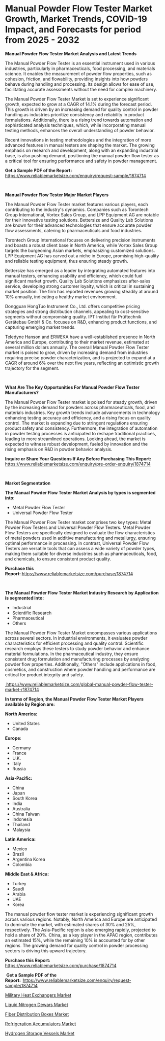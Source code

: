 <p><h1>Manual Powder Flow Tester Market Growth, Market Trends, COVID-19 Impact, and Forecasts for period from 2025 - 2032</h1></p><p><strong>Manual Powder Flow Tester Market Analysis and Latest Trends</strong></p>
<p><p>The Manual Powder Flow Tester is an essential instrument used in various industries, particularly in pharmaceuticals, food processing, and materials science. It enables the measurement of powder flow properties, such as cohesion, friction, and flowability, providing insights into how powders behave during handling and processing. Its design allows for ease of use, facilitating accurate assessments without the need for complex machinery.</p><p>The Manual Powder Flow Tester Market is set to experience significant growth, expected to grow at a CAGR of 14.1% during the forecast period. This growth is driven by an increasing demand for quality control in powder handling as industries prioritize consistency and reliability in product formulations. Additionally, there is a rising trend towards automation and sophisticated analysis techniques, which, while incorporating manual testing methods, enhances the overall understanding of powder behavior.</p><p>Recent innovations in testing methodologies and the integration of more advanced features in manual testers are shaping the market. The growing emphasis on research and development, along with an expanding industrial base, is also pushing demand, positioning the manual powder flow tester as a critical tool for ensuring performance and safety in powder management.</p></p>
<p><strong>Get a Sample PDF of the Report:&nbsp;</strong> <a href="https://www.reliablemarketsize.com/enquiry/request-sample/1874714?utm_campaign=1932&utm_medium=2&utm_source=Github&utm_content=ia&utm_term=11042025&utm_id=manual-powder-flow-tester">https://www.reliablemarketsize.com/enquiry/request-sample/1874714</a></p>
<p>&nbsp;</p>
<p><strong>Manual Powder Flow Tester Major Market Players</strong></p>
<p><p>The Manual Powder Flow Tester market features various players, each contributing to the industry's dynamics. Companies such as Torontech Group International, Vortex Sales Group, and LPP Equipment AG are notable for their innovative testing solutions. Bettersize and Quality Lab Solutions are known for their advanced technologies that ensure accurate powder flow assessments, catering to pharmaceuticals and food industries.</p><p>Torontech Group International focuses on delivering precision instruments and boasts a robust client base in North America, while Vortex Sales Group targets the burgeoning Asian markets, emphasizing customized solutions. LPP Equipment AG has carved out a niche in Europe, promising high-quality and reliable testing equipment, thus ensuring steady growth.</p><p>Bettersize has emerged as a leader by integrating automated features into manual testers, enhancing usability and efficiency, which could fuel significant market growth. Quality Lab Solutions emphasizes after-sales service, developing strong customer loyalty, which is critical in sustaining market position. The firm has reported revenues growing steadily at around 10% annually, indicating a healthy market environment.</p><p>Dongguan HongTuo Instrument Co., Ltd. offers competitive pricing strategies and strong distribution channels, appealing to cost-sensitive segments without compromising quality. IPT Institut für Prüftechnik Gerätebau GmbH & Co. focuses on R&D, enhancing product functions, and capturing emerging market trends.</p><p>Teledyne Hanson and ERWEKA have a well-established presence in North America and Europe, contributing to their market revenue, estimated at several million dollars annually. The overall Manual Powder Flow Tester market is poised to grow, driven by increasing demand from industries requiring precise powder characterization, and is projected to expand at a CAGR of around 6% over the next five years, reflecting an optimistic growth trajectory for the segment.</p></p>
<p>&nbsp;</p>
<p><strong>What Are The Key Opportunities For Manual Powder Flow Tester Manufacturers?</strong></p>
<p><p>The Manual Powder Flow Tester market is poised for steady growth, driven by the increasing demand for powders across pharmaceuticals, food, and materials industries. Key growth trends include advancements in technology enhancing testing accuracy and efficiency, and a rising focus on quality control. The market is expanding due to stringent regulations ensuring product safety and consistency. Furthermore, the integration of automation in powder testing processes is anticipated to reshape traditional practices, leading to more streamlined operations. Looking ahead, the market is expected to witness robust development, fueled by innovation and the rising emphasis on R&D in powder behavior analysis.</p></p>
<p><strong>Inquire or Share Your Questions If Any Before Purchasing This Report:</strong> <a href="https://www.reliablemarketsize.com/enquiry/pre-order-enquiry/1874714?utm_campaign=1932&utm_medium=2&utm_source=Github&utm_content=ia&utm_term=11042025&utm_id=manual-powder-flow-tester">https://www.reliablemarketsize.com/enquiry/pre-order-enquiry/1874714</a></p>
<p>&nbsp;</p>
<p><strong>Market Segmentation</strong></p>
<p><strong>The Manual Powder Flow Tester Market Analysis by types is segmented into:</strong></p>
<p><ul><li>Metal Powder Flow Tester</li><li>Universal Powder Flow Tester</li></ul></p>
<p><p>The Manual Powder Flow Tester market comprises two key types: Metal Powder Flow Testers and Universal Powder Flow Testers. Metal Powder Flow Testers are specifically designed to evaluate the flow characteristics of metal powders used in additive manufacturing and metallurgy, ensuring optimal performance in processing. In contrast, Universal Powder Flow Testers are versatile tools that can assess a wide variety of powder types, making them suitable for diverse industries such as pharmaceuticals, food, and chemicals, to ensure consistent product quality.</p></p>
<p><strong>Purchase this Report:&nbsp;</strong><a href="https://www.reliablemarketsize.com/purchase/1874714?utm_campaign=1932&utm_medium=2&utm_source=Github&utm_content=ia&utm_term=11042025&utm_id=manual-powder-flow-tester">https://www.reliablemarketsize.com/purchase/1874714</a></p>
<p>&nbsp;</p>
<p><strong>The Manual Powder Flow Tester Market Industry Research by Application is segmented into:</strong></p>
<p><ul><li>Industrial</li><li>Scientific Research</li><li>Pharmaceutical</li><li>Others</li></ul></p>
<p><p>The Manual Powder Flow Tester Market encompasses various applications across several sectors. In industrial environments, it evaluates powder characteristics for efficient processing and quality control. Scientific research employs these testers to study powder behavior and enhance material formulations. In the pharmaceutical industry, they ensure consistent drug formulation and manufacturing processes by analyzing powder flow properties. Additionally, "Others" include applications in food, cosmetics, and construction where powder handling and performance are critical for product integrity and safety.</p></p>
<p><a href="https://www.reliablemarketsize.com/global-manual-powder-flow-tester-market-r1874714?utm_campaign=1932&utm_medium=2&utm_source=Github&utm_content=ia&utm_term=11042025&utm_id=manual-powder-flow-tester">&nbsp;https://www.reliablemarketsize.com/global-manual-powder-flow-tester-market-r1874714</a></p>
<p><strong>In terms of Region, the Manual Powder Flow Tester Market Players available by Region are:</strong></p>
<p>
    <p> <strong> North America: </strong>
        <ul>
            <li>United States</li>
            <li>Canada</li>
        </ul>
        </p> 
    <p> <strong> Europe: </strong>
        <ul>
            <li>Germany</li>
            <li>France</li>
            <li>U.K.</li>
            <li>Italy</li>
            <li>Russia</li>
        </ul>
        </p> 
    <p> <strong> Asia-Pacific: </strong>
        <ul>
            <li>China</li>
            <li>Japan</li>
            <li>South Korea</li>
            <li>India</li>
            <li>Australia</li>
            <li>China Taiwan</li>
            <li>Indonesia</li>
            <li>Thailand</li>
            <li>Malaysia</li>
        </ul>
        </p> 
    <p> <strong> Latin America: </strong>
        <ul>
            <li>Mexico</li>
            <li>Brazil</li>
            <li>Argentina Korea</li>
            <li>Colombia</li>
        </ul>
        </p> 
    <p> <strong> Middle East & Africa: </strong>
        <ul>
            <li>Turkey</li>
            <li>Saudi</li>
            <li>Arabia</li>
            <li>UAE</li>
            <li>Korea</li>
        </ul>
    </p>
    </p>
<p><p>The manual powder flow tester market is experiencing significant growth across various regions. Notably, North America and Europe are anticipated to dominate the market, with estimated shares of 30% and 25%, respectively. The Asia-Pacific region is also emerging rapidly, projected to hold a share of 20%. China, as a key player in the APAC region, contributes an estimated 15%, while the remaining 10% is accounted for by other regions. The growing demand for quality control in powder processing sectors is driving this upward trajectory.</p></p>
<p><strong>Purchase this Report: </strong><a href="https://www.reliablemarketsize.com/purchase/1874714?utm_campaign=1932&utm_medium=2&utm_source=Github&utm_content=ia&utm_term=11042025&utm_id=manual-powder-flow-tester">https://www.reliablemarketsize.com/purchase/1874714</a></p>
<p>&nbsp;<strong>Get a Sample PDF of the Report:&nbsp;&nbsp;</strong><a href="https://www.reliablemarketsize.com/enquiry/request-sample/1874714?utm_campaign=1932&utm_medium=2&utm_source=Github&utm_content=ia&utm_term=11042025&utm_id=manual-powder-flow-tester">https://www.reliablemarketsize.com/enquiry/request-sample/1874714</a></p>
<p><strong></strong></p>
<p><p><a href="https://github.com/trossdushi7u/Market-Research-Report-List-1/blob/main/military-heat-exchangers-market.md?utm_campaign=1932&utm_medium=2&utm_source=Github&utm_content=ia&utm_term=11042025&utm_id=manual-powder-flow-tester">Military Heat Exchangers Market</a></p><p><a href="https://github.com/cernkomlkawi/Market-Research-Report-List-1/blob/main/liquid-nitrogen-dewars-market.md?utm_campaign=1932&utm_medium=2&utm_source=Github&utm_content=ia&utm_term=11042025&utm_id=manual-powder-flow-tester">Liquid Nitrogen Dewars Market</a></p><p><a href="https://github.com/boonegoicks7/Market-Research-Report-List-1/blob/main/fiber-distribution-boxes-market.md?utm_campaign=1932&utm_medium=2&utm_source=Github&utm_content=ia&utm_term=11042025&utm_id=manual-powder-flow-tester">Fiber Distribution Boxes Market</a></p><p><a href="https://github.com/abuegalawixo/Market-Research-Report-List-1/blob/main/refrigeration-accumulators-market.md?utm_campaign=1932&utm_medium=2&utm_source=Github&utm_content=ia&utm_term=11042025&utm_id=manual-powder-flow-tester">Refrigeration Accumulators Market</a></p><p><a href="https://github.com/gavalegeyndt26/Market-Research-Report-List-1/blob/main/hydrogen-storage-vessels-market.md?utm_campaign=1932&utm_medium=2&utm_source=Github&utm_content=ia&utm_term=11042025&utm_id=manual-powder-flow-tester">Hydrogen Storage Vessels Market</a></p></p>